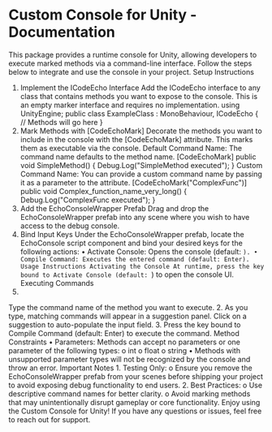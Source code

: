 # Custom Console for Unity - Documentation
This package provides a runtime console for Unity, allowing developers to execute marked methods via a command-line interface. Follow the steps below to integrate and use the console in your project.
Setup Instructions
1. Implement the ICodeEcho Interface
Add the ICodeEcho interface to any class that contains methods you want to expose to the console. This is an empty marker interface and requires no implementation.
using UnityEngine;
public class ExampleClass : MonoBehaviour, ICodeEcho
{
// Methods will go here
}
2. Mark Methods with [CodeEchoMark]
Decorate the methods you want to include in the console with the [CodeEchoMark] attribute. This marks them as executable via the console.
Default Command Name:
The command name defaults to the method name.
[CodeEchoMark]
public void SimpleMethod()
{
Debug.Log("SimpleMethod executed");
}
Custom Command Name:
You can provide a custom command name by passing it as a parameter to the attribute.
[CodeEchoMark("ComplexFunc")]
public void Complex_function_name_very_long()
{
Debug.Log("ComplexFunc executed");
}
3. Add the EchoConsoleWrapper Prefab
Drag and drop the EchoConsoleWrapper prefab into any scene where you wish to have access to the debug console.
4. Bind Input Keys
Under the EchoConsoleWrapper prefab, locate the EchoConsole script component and bind your desired keys for the following actions:
•
Activate Console: Opens the console (default: ```).
•
Compile Command: Executes the entered command (default: Enter).
Usage Instructions
Activating the Console
At runtime, press the key bound to Activate Console (default: ```) to open the console UI.
Executing Commands
1.
Type the command name of the method you want to execute.
2.
As you type, matching commands will appear in a suggestion panel. Click on a suggestion to auto-populate the input field.
3.
Press the key bound to Compile Command (default: Enter) to execute the command.
Method Constraints
•
Parameters: Methods can accept no parameters or one parameter of the following types:
o
int
o
float
o
string
•
Methods with unsupported parameter types will not be recognized by the console and throw an error.
Important Notes
1.
Testing Only:
o
Ensure you remove the EchoConsoleWrapper prefab from your scenes before shipping your project to avoid exposing debug functionality to end users.
2.
Best Practices:
o
Use descriptive command names for better clarity.
o
Avoid marking methods that may unintentionally disrupt gameplay or core functionality.
Enjoy using the Custom Console for Unity! If you have any questions or issues, feel free to reach out for support.
